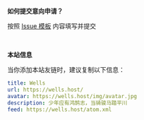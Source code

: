 **如何提交意向申请？**

按照 [Issue 模板](https://github.com/we11s/blog-friends/issues/new?template=template_friend.yaml) 内容填写并提交

<br>

**本站信息**

当你添加本站友链时，建议复制以下信息：

```yaml
title: Wells
url: https://wells.host/
avatar: https://wells.host/img/avatar.jpg
description: 少年应有鸿鹄志，当骑骏马踏平川
feed: https://wells.host/atom.xml
```